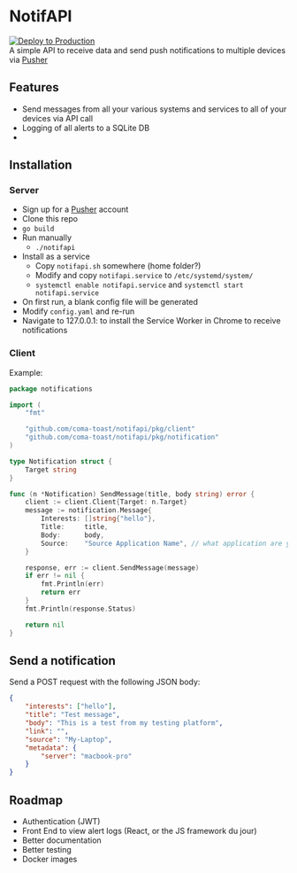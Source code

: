 # NotifAPI

[![Deploy to Production](https://github.com/coma-toast/NotifAPI/actions/workflows/deploy.yml/badge.svg)](https://github.com/coma-toast/NotifAPI/actions/workflows/deploy.yml)  
A simple API to receive data and send push notifications to multiple devices via [Pusher](https://pusher.com)

## Features

-   Send messages from all your various systems and services to all of your devices via API call
-   Logging of all alerts to a SQLite DB
-

## Installation

### Server

-   Sign up for a [Pusher](https://pusher.com) account
-   Clone this repo
-   `go build`
-   Run manually
    -   `./notifapi`
-   Install as a service
    -   Copy `notifapi.sh` somewhere (home folder?)
    -   Modify and copy `notifapi.service` to `/etc/systemd/system/`
    -   `systemctl enable notifapi.service` and `systemctl start notifapi.service`
-   On first run, a blank config file will be generated
-   Modify `config.yaml` and re-run
-   Navigate to 127.0.0.1:<port> to install the Service Worker in Chrome to receive notifications

### Client

Example:

```go
package notifications

import (
	"fmt"

	"github.com/coma-toast/notifapi/pkg/client"
	"github.com/coma-toast/notifapi/pkg/notification"
)

type Notification struct {
	Target string
}

func (n *Notification) SendMessage(title, body string) error {
	client := client.Client{Target: n.Target}
	message := notification.Message{
		Interests: []string{"hello"},
		Title:     title,
		Body:      body,
		Source:    "Source Application Name", // what application are you sending this from
	}

	response, err := client.SendMessage(message)
	if err != nil {
		fmt.Println(err)
		return err
	}
	fmt.Println(response.Status)

	return nil
}
```

## Send a notification

Send a POST request with the following JSON body:

```json
{
    "interests": ["hello"],
    "title": "Test message",
    "body": "This is a test from my testing platform",
    "link": "",
    "source": "My-Laptop",
    "metadata": {
        "server": "macbook-pro"
    }
}
```

## Roadmap

-   Authentication (JWT)
-   Front End to view alert logs (React, or the JS framework du jour)
-   Better documentation
-   Better testing
-   Docker images
